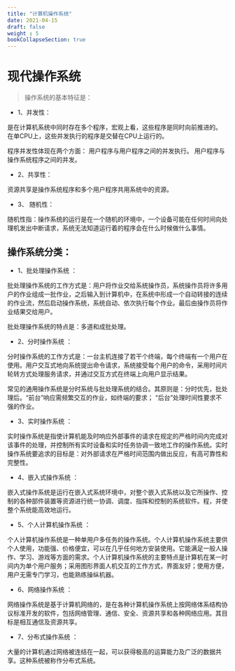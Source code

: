 ```yaml
---
title: "计算机操作系统"
date: 2021-04-15
draft: false
weight : 5
bookCollapseSection: true
---
```


# 现代操作系统

> 操作系统的基本特征是：

+ 1、并发性：

是在计算机系统中同时存在多个程序，宏观上看，这些程序是同时向前推进的。 在单CPU上，这些并发执行的程序是交替在CPU上运行的。 

程序并发性体现在两个方面： 用户程序与用户程序之间的并发执行。 用户程序与操作系统程序之间的并发。

+ 2、共享性：

资源共享是操作系统程序和多个用户程序共用系统中的资源。

+ 3、 随机性：

随机性指：操作系统的运行是在一个随机的环境中，一个设备可能在任何时间向处理机发出中断请求，系统无法知道运行着的程序会在什么时候做什么事情。

## 操作系统分类：

+ 1、批处理操作系统 ：

批处理操作系统的工作方式是：用户将作业交给系统操作员，系统操作员将许多用户的作业组成一批作业，之后输入到计算机中，在系统中形成一个自动转接的连续的作业流，然后启动操作系统，系统自动、依次执行每个作业。最后由操作员将作业结果交给用户。 

批处理操作系统的特点是：多道和成批处理。 

+ 2、分时操作系统 ：

分时操作系统的工作方式是：一台主机连接了若干个终端，每个终端有一个用户在使用。用户交互式地向系统提出命令请求，系统接受每个用户的命令，采用时间片轮转方式处理服务请求，并通过交互方式在终端上向用户显示结果。

常见的通用操作系统是分时系统与批处理系统的结合。其原则是：分时优先，批处理后。“前台”响应需频繁交互的作业，如终端的要求； “后台”处理时间性要求不强的作业。 

+ 3、实时操作系统 ：

实时操作系统是指使计算机能及时响应外部事件的请求在规定的严格时间内完成对该事件的处理，并控制所有实时设备和实时任务协调一致地工作的操作系统。实时操作系统要追求的目标是：对外部请求在严格时间范围内做出反应，有高可靠性和完整性。 

+ 4、嵌入式操作系统 ：

嵌入式操作系统是运行在嵌入式系统环境中，对整个嵌入式系统以及它所操作、控制的各种部件装置等资源进行统一协调、调度、指挥和控制的系统软件。程，并使整个系统能高效地运行。 

+ 5、个人计算机操作系统 ：

个人计算机操作系统是一种单用户多任务的操作系统。个人计算机操作系统主要供个人使用，功能强、价格便宜，可以在几乎任何地方安装使用。它能满足一般人操作、学习、游戏等方面的需求。个人计算机操作系统的主要特点是计算机在某一时间内为单个用户服务；采用图形界面人机交互的工作方式，界面友好；使用方便，用户无需专门学习，也能熟练操纵机器。 

+ 6、网络操作系统 ：

网络操作系统是基于计算机网络的，是在各种计算机操作系统上按网络体系结构协议标准开发的软件，包括网络管理、通信、安全、资源共享和各种网络应用。其目标是相互通信及资源共享。 

+ 7、分布式操作系统 ：

大量的计算机通过网络被连结在一起，可以获得极高的运算能力及广泛的数据共享。这种系统被称作分布式系统。